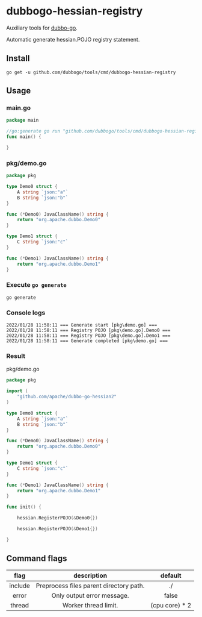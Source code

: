 # dubbogo-hessian-registry

Auxiliary tools for [dubbo-go](https://github.com/apache/dubbo-go).

Automatic generate hessian.POJO registry statement.

## Install

```shell
go get -u github.com/dubbogo/tools/cmd/dubbogo-hessian-registry
```

## Usage

### main.go

```go
package main

//go:generate go run "github.com/dubbogo/tools/cmd/dubbogo-hessian-registry" -include pkg
func main() {

}

```

### pkg/demo.go

```go
package pkg

type Demo0 struct {
	A string `json:"a"`
	B string `json:"b"`
}

func (*Demo0) JavaClassName() string {
	return "org.apache.dubbo.Demo0"
}

type Demo1 struct {
	C string `json:"c"`
}

func (*Demo1) JavaClassName() string {
	return "org.apache.dubbo.Demo1"
}

```

### Execute `go generate`

```shell
go generate
```

### Console logs
```shell
2022/01/28 11:58:11 === Generate start [pkg\demo.go] ===
2022/01/28 11:58:11 === Registry POJO [pkg\demo.go].Demo0 ===
2022/01/28 11:58:11 === Registry POJO [pkg\demo.go].Demo1 ===
2022/01/28 11:58:11 === Generate completed [pkg\demo.go] ===
```

### Result

pkg/demo.go

```go
package pkg

import (
	"github.com/apache/dubbo-go-hessian2"
)

type Demo0 struct {
	A string `json:"a"`
	B string `json:"b"`
}

func (*Demo0) JavaClassName() string {
	return "org.apache.dubbo.Demo0"
}

type Demo1 struct {
	C string `json:"c"`
}

func (*Demo1) JavaClassName() string {
	return "org.apache.dubbo.Demo1"
}

func init() {

	hessian.RegisterPOJO(&Demo0{})

	hessian.RegisterPOJO(&Demo1{})

}

```

## Command flags

|  flag   |               description               |    default     |
|:-------:|:---------------------------------------:|:--------------:|
| include | Preprocess files parent directory path. |       ./       |
| error |       Only output error message.        |     false      |
| thread |          Worker thread limit.           | (cpu core) * 2 |
